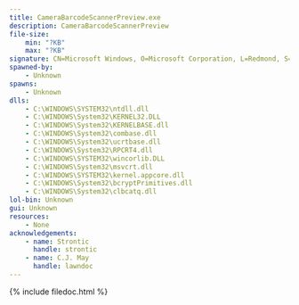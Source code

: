 ```yaml
---
title: CameraBarcodeScannerPreview.exe
description: CameraBarcodeScannerPreview
file-size:
    min: "?KB"
    max: "?KB"
signature: CN=Microsoft Windows, O=Microsoft Corporation, L=Redmond, S=Washington, C=US
spawned-by:
    - Unknown
spawns:
    - Unknown
dlls:
    - C:\WINDOWS\SYSTEM32\ntdll.dll
    - C:\WINDOWS\System32\KERNEL32.DLL
    - C:\WINDOWS\System32\KERNELBASE.dll
    - C:\WINDOWS\System32\combase.dll
    - C:\WINDOWS\System32\ucrtbase.dll
    - C:\WINDOWS\System32\RPCRT4.dll
    - C:\WINDOWS\SYSTEM32\wincorlib.DLL
    - C:\WINDOWS\System32\msvcrt.dll
    - C:\WINDOWS\SYSTEM32\kernel.appcore.dll
    - C:\WINDOWS\System32\bcryptPrimitives.dll
    - C:\WINDOWS\System32\clbcatq.dll
lol-bin: Unknown
gui: Unknown
resources:
    - None
acknowledgements:
    - name: Strontic
      handle: strontic
    - name: C.J. May
      handle: lawndoc
---
```


{% include filedoc.html %}

